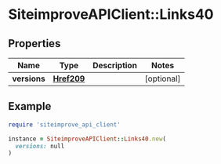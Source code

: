 # SiteimproveAPIClient::Links40

## Properties

| Name | Type | Description | Notes |
| ---- | ---- | ----------- | ----- |
| **versions** | [**Href209**](Href209.md) |  | [optional] |

## Example

```ruby
require 'siteimprove_api_client'

instance = SiteimproveAPIClient::Links40.new(
  versions: null
)
```

